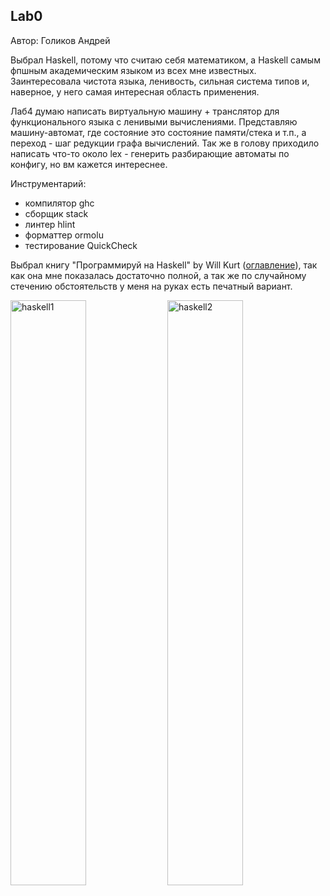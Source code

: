 ##  Lab0

Автор: Голиков Андрей

Выбрал Haskell, потому что считаю себя математиком, а Haskell самым фпшным академическим языком из всех мне известных. Заинтересовала чистота языка, ленивость, сильная система типов и, наверное, у него самая интересная область применения.

Лаб4 думаю написать виртуальную машину + транслятор для функционального языка с ленивыми вычислениями. Представляю машину-автомат, где состояние это состояние памяти/стека и т.п., а переход - шаг редукции графа вычислений. Так же в голову приходило написать что-то около lex - генерить разбирающие автоматы по конфигу, но вм кажется интереснее.

Инструментарий:
- компилятор ghc
- сборщик stack
- линтер hlint
- форматтер ormolu
- тестирование QuickCheck

Выбрал книгу "Программируй на Haskell" by Will Kurt ([оглавление](https://www.galaktika-dmk.com/upload/iblock/7eb/978_5_97060_694_0.pdf)), так как она мне показалась достаточно полной, а так же по случайному стечению обстоятельств у меня на руках есть печатный вариант.

<img src="https://github.com/cat-milk/Anime-Girls-Holding-Programming-Books/blob/master/Haskell/Library_Girl_Holding_Haskell_Programming_From_First_Principles.png?raw=True" alt="haskell1" width="49%"/> <img src="https://github.com/cat-milk/Anime-Girls-Holding-Programming-Books/blob/master/Haskell/Library_Girls_Learn_About_Haskell.png?raw=True" alt="haskell2" width="49%"/>
